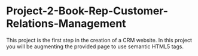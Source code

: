 # Project-2-Book-Rep-Customer-Relations-Management
This project is the first step in the creation of a CRM website. In this project you will be augmenting the provided page to use semantic HTML5 tags.
